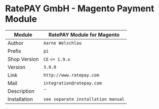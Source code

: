 RatePAY GmbH - Magento Payment Module
============================================

|Module | RatePAY Module for Magento
|------|----------
|Author | `Aarne Welschlau`
|Prefix | `pi`
|Shop Version | `CE` `<= 1.9.x`
|Version | `3.0.0`
|Link | `http://www.ratepay.com`
|Mail | `integration@ratepay.com`
|Description | ``
|Installation | `see separate installation manual`
